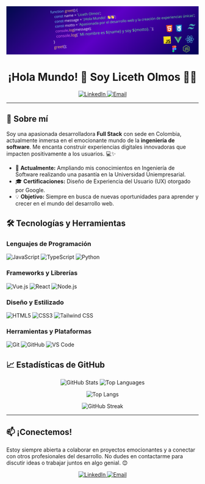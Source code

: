 <div align="center">
  <img src="function greet() {.png" alt="Portada del proyecto" >
</div>

<h1 align="center">¡Hola Mundo! 👋 Soy Liceth Olmos 👩‍💻</h1>

<p align="center">
  <a href="https://www.linkedin.com/in/liceth-olmos/">
    <img src="https://img.shields.io/badge/LinkedIn-0A66C2.svg?style=for-the-badge&logo=linkedin&logoColor=white" alt="LinkedIn">
  </a>
  <a href="mailto:tuemail@example.com">
    <img src="https://img.shields.io/badge/Email-D14836?style=for-the-badge&logo=gmail&logoColor=white" alt="Email">
  </a>
</p>

---

## 🌟 Sobre mí

Soy una apasionada desarrolladora **Full Stack** con sede en Colombia, actualmente inmersa en el emocionante mundo de la **ingeniería de software**. Me encanta construir experiencias digitales innovadoras que impacten positivamente a los usuarios. 💻✨

- 🚀 **Actualmente:** Ampliando mis conocimientos en Ingeniería de Software realizando una pasantía en la Universidad Uniempresarial.
- 🎓 **Certificaciones:** Diseño de Experiencia del Usuario (UX) otorgado por Google.
- 💡 **Objetivo:** Siempre en busca de nuevas oportunidades para aprender y crecer en el mundo del desarrollo web.

## 🛠️ Tecnologías y Herramientas

### Lenguajes de Programación
<img src="https://img.shields.io/badge/JavaScript-F7DF1E.svg?style=for-the-badge&logo=javascript&logoColor=black" alt="JavaScript">
<img src="https://img.shields.io/badge/TypeScript-3178C6.svg?style=for-the-badge&logo=typescript&logoColor=white" alt="TypeScript">
<img src="https://img.shields.io/badge/Python-3776AB.svg?style=for-the-badge&logo=python&logoColor=white" alt="Python">

### Frameworks y Librerías
<img src="https://img.shields.io/badge/Vue.js-4FC08D.svg?style=for-the-badge&logo=vuedotjs&logoColor=white" alt="Vue.js">
<img src="https://img.shields.io/badge/React-61DAFB.svg?style=for-the-badge&logo=react&logoColor=black" alt="React">
<img src="https://img.shields.io/badge/Node.js-339933.svg?style=for-the-badge&logo=node-dot-js&logoColor=white" alt="Node.js">

### Diseño y Estilizado
<img src="https://img.shields.io/badge/HTML5-E34F26.svg?style=for-the-badge&logo=html5&logoColor=white" alt="HTML5">
<img src="https://img.shields.io/badge/CSS3-1572B6.svg?style=for-the-badge&logo=css3&logoColor=white" alt="CSS3">
<img src="https://img.shields.io/badge/Tailwind%20CSS-06B6D4.svg?style=for-the-badge&logo=tailwind-css&logoColor=white" alt="Tailwind CSS">

### Herramientas y Plataformas
<img src="https://img.shields.io/badge/Git-F05032.svg?style=for-the-badge&logo=git&logoColor=white" alt="Git">
<img src="https://img.shields.io/badge/GitHub-181717.svg?style=for-the-badge&logo=github&logoColor=white" alt="GitHub">
<img src="https://img.shields.io/badge/Visual%20Studio%20Code-007ACC.svg?style=for-the-badge&logo=visual-studio-code&logoColor=white" alt="VS Code">

## 📈 Estadísticas de GitHub

<div align="center">
  <!-- GitHub Stats con tema claro y sin bordes -->
  <img src="https://github-readme-stats.vercel.app/api?username=liceth1006&theme=light&show_icons=true&include_all_commits=true&count_private=true&hide_border=true" alt="GitHub Stats" />

  <!-- Top Lenguajes con tema claro y sin bordes -->
  <img src="https://github-readme-stats.vercel.app/api/top-langs/?username=liceth1006&theme=light&layout=compact&hide_border=true" alt="Top Languages" />

![Top Langs](https://github-readme-stats.vercel.app/api/top-langs/?username=liceth1006&hide_progress=true)
  <!-- GitHub Streak con tema claro y sin bordes -->
  <img src="https://github-readme-streak-stats.herokuapp.com/?user=liceth1006&theme=light&hide_border=true" alt="GitHub Streak" />
</div>


---

## 📫 ¡Conectemos!

Estoy siempre abierta a colaborar en proyectos emocionantes y a conectar con otros profesionales del desarrollo. No dudes en contactarme para discutir ideas o trabajar juntos en algo genial. 😊

<p align="center">
  <a href="https://www.linkedin.com/in/liceth-olmos/">
    <img src="https://img.shields.io/badge/LinkedIn-0A66C2.svg?style=for-the-badge&logo=linkedin&logoColor=white" alt="LinkedIn">
  </a>
  <a href="mailto:tuemail@example.com">
    <img src="https://img.shields.io/badge/Email-D14836?style=for-the-badge&logo=gmail&logoColor=white" alt="Email">
  </a>
</p>
